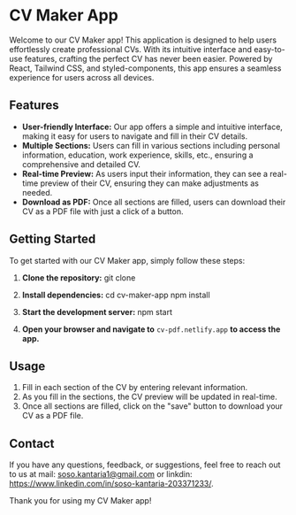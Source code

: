 # CV Maker App

Welcome to our CV Maker app! This application is designed to help users effortlessly create professional CVs. With its intuitive interface and easy-to-use features, crafting the perfect CV has never been easier. Powered by React, Tailwind CSS, and styled-components, this app ensures a seamless experience for users across all devices.

## Features
- **User-friendly Interface:** Our app offers a simple and intuitive interface, making it easy for users to navigate and fill in their CV details.
- **Multiple Sections:** Users can fill in various sections including personal information, education, work experience, skills, etc., ensuring a comprehensive and detailed CV.
- **Real-time Preview:** As users input their information, they can see a real-time preview of their CV, ensuring they can make adjustments as needed.
- **Download as PDF:** Once all sections are filled, users can download their CV as a PDF file with just a click of a button.

## Getting Started
To get started with our CV Maker app, simply follow these steps:

1. **Clone the repository:**
git clone <repository-url>

2. **Install dependencies:**
cd cv-maker-app
npm install

3. **Start the development server:**
npm start

4. **Open your browser and navigate to** `cv-pdf.netlify.app` **to access the app.**

## Usage
1. Fill in each section of the CV by entering relevant information.
2. As you fill in the sections, the CV preview will be updated in real-time.
3. Once all sections are filled, click on the "save" button to download your CV as a PDF file.

## Contact
If you have any questions, feedback, or suggestions, feel free to reach out to us at mail: soso.kantaria1@gmail.com or linkdin: https://www.linkedin.com/in/soso-kantaria-203371233/.

Thank you for using my CV Maker app!